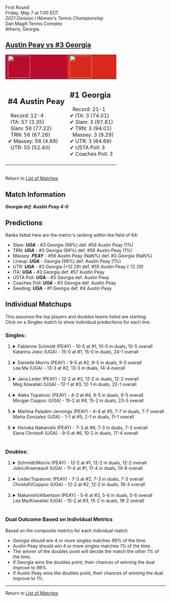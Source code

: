 First Round  
Friday, May 7 at 1:00 EDT  
*2021 Division I Women's Tennis Championship*  
Dan Magill Tennis Complex  
Athens, Georgia  
## [Austin Peay vs #3 Georgia](https://www.ncaa.com/game/5833663)  

<table><tr style="background-color: #d9d9d9 !important"><td style="background-color: #BA0C2F !important"><img src="https://www.ncaa.com/sites/default/files/images/logos/schools/a/austin-peay.70.png" width="70" height="70" /></td><td style="background-color: #DA291C !important"><img src="https://www.ncaa.com/sites/default/files/images/logos/schools/g/georgia.70.png" width="70" height="70" /></td></tr><tr>
<td>  

<h2>#4 Austin Peay</h2>  
&nbsp; Record: 12-4<br>  
&nbsp; ITA: 57 (3.35)<br>  
&nbsp; Slam: 56 (77.22)<br>  
&nbsp; TRN: 56 (67.26)<br>  
&#10004; Massey: 56 (4.88)<br>  
&nbsp; UTR: 55 (52.40)<br>  
<br>  

</td>
<td>  

<h2>#1 Georgia</h2>  
&nbsp; Record: 21-1<br>  
&#10004; ITA: 3 (74.01)<br>  
&#10004; Slam: 3 (97.81)<br>  
&#10004; TRN: 3 (94.01)<br>  
&nbsp; Massey: 3 (9.29)<br>  
&#10004; UTR: 3 (64.69)<br>  
&#10004; USTA Poll: 3<br>  
&#10004; Coaches Poll: 3<br>  
<br>  

</td>
</tr></table>  


<br>Return to [List of Matches](../index.md)  

## Match Information  
***Georgia def. Austin Peay 4-0***  

## Predictions  

Ranks listed here are the metric's ranking within the field of 64:  
- Slam: ***UGA*** - #3 Georgia (99%) def. #56 Austin Peay (1%)  
- TRN: ***UGA*** - #3 Georgia (99%) def. #56 Austin Peay (1%)  
- Massey: ***PEAY*** - #56 Austin Peay (NaN%) def. #3 Georgia (NaN%)  
- Lineup: ***UGA*** - Georgia (99%) def. Austin Peay (1%)  
- UTR: ***UGA*** - #3 Georgia (+12.29) def. #55 Austin Peay (-12.29)  
- ITA: ***UGA*** - #3 Georgia def. #57 Austin Peay  
- USTA Poll: ***UGA*** - #3 Georgia def. Austin Peay  
- Coaches Poll: ***UGA*** - #3 Georgia def. Austin Peay  
- Seeding: ***UGA*** - #1 Georgia def. #4 Austin Peay  

## Individual Matchups  
This assumes the top players and doubles teams listed are starting.  
Click on a Singles match to show individual predections for each line.  

### Singles:  

<ol>
<li><details>
<summary markdown="span">Fabienne Schmidt (PEAY) - 10-5 at #1, 10-5 in duals, 10-5 overall<br>Katarina Jokic (UGA) - 15-0 at #1, 15-0 in duals, 24-1 overall</summary>
<h4>Predictions</h4><ul>
<li>Composite: <b><i>UGA</i></b> - Jokic (99%) def. Schmidt (1%)</li>  
<li>Slam: <b><i>UGA</i></b> - Jokic (99%) def. Schmidt (1%)</li>  
<li>TRN: <b><i>UGA</i></b> - Jokic (99%) def. Schmidt (1%)</li>  
<li>Massey: <b><i>PEAY</i></b> - Schmidt (NaN%) def. Jokic (NaN%)</li>  
<li>UTR: <b><i>UGA</i></b> - Jokic (98%) def. Schmidt (2%)</li>  
<li>ITA: <b><i>UGA</i></b> - Jokic (60.56) def. Schmidt (2.35)</li>  
</ul>
</details>&nbsp;</li>
<li><details>
<summary markdown="span">Danielle Morris (PEAY) - 9-5 at #2, 9-5 in duals, 9-5 overall<br>Lea Ma (UGA) - 13-3 at #2, 13-3 in duals, 14-4 overall</summary>
<h4>Predictions</h4><ul>
<li>Composite: <b><i>UGA</i></b> - Ma (99%) def. Morris (1%)</li>  
<li>Slam: <b><i>UGA</i></b> - Ma (99%) def. Morris (1%)</li>  
<li>TRN: <b><i>UGA</i></b> - Ma (99%) def. Morris (1%)</li>  
<li>Massey: <b><i>PEAY</i></b> - Morris (NaN%) def. Ma (NaN%)</li>  
<li>UTR: <b><i>UGA</i></b> - Ma (97%) def. Morris (3%)</li>  
<li>ITA: <b><i>UGA</i></b> - Ma (11.14) def. Morris (2.12)</li>  
</ul>
</details>&nbsp;</li>
<li><details>
<summary markdown="span">Jana Leder (PEAY) - 12-2 at #3, 12-2 in duals, 12-2 overall<br>Meg Kowalski (UGA) - 12-1 at #3, 12-1 in duals, 22-1 overall</summary>
<h4>Predictions</h4><ul>
<li>Composite: <b><i>UGA</i></b> - Kowalski (99%) def. Leder (1%)</li>  
<li>Slam: <b><i>UGA</i></b> - Kowalski (99%) def. Leder (1%)</li>  
<li>TRN: <b><i>UGA</i></b> - Kowalski (99%) def. Leder (1%)</li>  
<li>Massey: <b><i>PEAY</i></b> - Leder (NaN%) def. Kowalski (NaN%)</li>  
<li>UTR: <b><i>UGA</i></b> - Kowalski (98%) def. Leder (2%)</li>  
<li>ITA: <b><i>UGA</i></b> - Kowalski (23.73) def. Leder (3.05)</li>  
</ul>
</details>&nbsp;</li>
<li><details>
<summary markdown="span">Aleks Topalovic (PEAY) - 4-3 at #4, 9-5 in duals, 9-5 overall<br>Morgan Coppoc (UGA) - 15-2 at #4, 15-2 in duals, 23-5 overall</summary>
<h4>Predictions</h4><ul>
<li>Composite: <b><i>UGA</i></b> - Coppoc (99%) def. Topalovic (1%)</li>  
<li>Slam: <b><i>UGA</i></b> - Coppoc (99%) def. Topalovic (1%)</li>  
<li>TRN: <b><i>UGA</i></b> - Coppoc (99%) def. Topalovic (1%)</li>  
<li>Massey: <b><i>PEAY</i></b> - Topalovic (NaN%) def. Coppoc (NaN%)</li>  
<li>UTR: <b><i>UGA</i></b> - Coppoc (99%) def. Topalovic (1%)</li>  
<li>ITA: <b><i>UGA</i></b> - Coppoc (8.66) def. Topalovic (2.10)</li>  
</ul>
</details>&nbsp;</li>
<li><details>
<summary markdown="span">Martina Paladini-Jennings (PEAY) - 4-4 at #5, 7-7 in duals, 7-7 overall<br>Marta Gonzalez (UGA) - 1-1 at #5, 2-1 in duals, 11-1 overall</summary>
<h4>Predictions</h4><ul>
<li>Composite: <b><i>UGA</i></b> - Gonzalez (99%) def. Paladini-Jennings (1%)</li>  
<li>Slam: <b><i>UGA</i></b> - Gonzalez (99%) def. Paladini-Jennings (1%)</li>  
<li>TRN: <b><i>UGA</i></b> - Gonzalez (99%) def. Paladini-Jennings (1%)</li>  
<li>Massey: <b><i>PEAY</i></b> - Paladini-Jennings (NaN%) def. Gonzalez (NaN%)</li>  
<li>UTR: <b><i>UGA</i></b> - Gonzalez (99%) def. Paladini-Jennings (1%)</li>  
<li>ITA: <b><i>UGA</i></b> - Gonzalez (11.71) def. Paladini-Jennings (1.85)</li>  
</ul>
</details>&nbsp;</li>
<li><details>
<summary markdown="span">Honoka Nakanishi (PEAY) - 7-3 at #6, 7-3 in duals, 7-3 overall<br>Elena Christofi (UGA) - 9-0 at #6, 10-2 in duals, 17-4 overall</summary>
<h4>Predictions</h4><ul>
<li>Composite: <b><i>UGA</i></b> - Christofi (99%) def. Nakanishi (1%)</li>  
<li>Slam: <b><i>UGA</i></b> - Christofi (99%) def. Nakanishi (1%)</li>  
<li>TRN: <b><i>UGA</i></b> - Christofi (99%) def. Nakanishi (1%)</li>  
<li>Massey: <b><i>PEAY</i></b> - Nakanishi (NaN%) def. Christofi (NaN%)</li>  
<li>UTR: <b><i>UGA</i></b> - Christofi (99%) def. Nakanishi (1%)</li>  
<li>ITA: <b><i>UGA</i></b> - Christofi (2.36) def. Nakanishi (2.24)</li>  
</ul>
</details>&nbsp;</li>
</ol>

### Doubles:  

<ol>
<li><details>
<summary markdown="span">Schmidt/Morris (PEAY) - 12-2 at #1, 12-2 in duals, 12-2 overall<br>Jokic/Arseneault (UGA) - 11-4 at #1, 11-4 in duals, 14-6 overall</summary>
<br>Sorry, we don't have any metrics for this match
</details>&nbsp;</li>
<li><details>
<summary markdown="span">Leder/Topalovic (PEAY) - 7-3 at #2, 7-3 in duals, 7-3 overall<br>Christofi/Coppoc (UGA) - 12-2 at #2, 12-2 in duals, 18-3 overall</summary>
<br>Sorry, we don't have any metrics for this match
</details>&nbsp;</li>
<li><details>
<summary markdown="span">Nakanishi/Albertson (PEAY) - 5-6 at #3, 5-6 in duals, 5-6 overall<br>Lea Ma/Kowalski (UGA) - 15-2 at #3, 15-2 in duals, 18-2 overall</summary>
<br>Sorry, we don't have any metrics for this match
</details>&nbsp;</li>
</ol>

### Dual Outcome Based on Individual Metrics  
  
Based on the composite metrics for each individual match:  
- Georgia should win 4 or more singles matches _99%_ of the time.  
- Austin Peay should win 4 or more singles matches _1%_ of the time.  
- The winner of the doubles point will decide the match the other _1%_ of the time.  
- If Georgia wins the doubles point, their chances of winning the dual improve to _99%_.  
- If Austin Peay wins the doubles point, their chances of winning the dual improve to _1%_.  
  
------

Return to [List of Matches](../index.md)  
